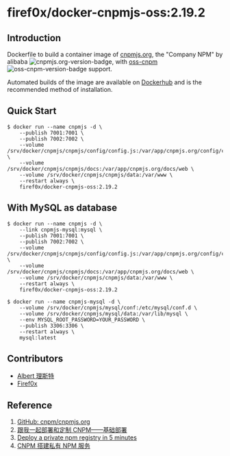 # firef0x/docker-cnpmjs-oss:2.19.2

## Introduction

Dockerfile to build a container image of [cnpmjs.org](https://cnpmjs.org/), the "Company NPM" by alibaba ![cnpmjs.org-version-badge](https://img.shields.io/badge/cnpm-2.19.2-blue.svg?style=flat-square), with [oss-cnpm](https://npmjs.org/package/oss-cnpm) ![oss-cnpm-version-badge](https://img.shields.io/npm/v/oss-cnpm.svg?style=flat-square) support.

Automated builds of the image are available on [Dockerhub](https://hub.docker.com/r/firef0x/docker-cnpmjs-oss/) and is the recommended method of installation.

## Quick Start

```
$ docker run --name cnpmjs -d \
	--publish 7001:7001 \
	--publish 7002:7002 \
	--volume /srv/docker/cnpmjs/cnpmjs/config/config.js:/var/app/cnpmjs.org/config/config.js \
	--volume /srv/docker/cnpmjs/cnpmjs/docs:/var/app/cnpmjs.org/docs/web \
	--volume /srv/docker/cnpmjs/cnpmjs/data:/var/www \
	--restart always \
	firef0x/docker-cnpmjs-oss:2.19.2

```

## With MySQL as database

```
$ docker run --name cnpmjs -d \
    --link cnpmjs-mysql:mysql \
	--publish 7001:7001 \
	--publish 7002:7002 \
	--volume /srv/docker/cnpmjs/cnpmjs/config/config.js:/var/app/cnpmjs.org/config/config.js \
	--volume /srv/docker/cnpmjs/cnpmjs/docs:/var/app/cnpmjs.org/docs/web \
	--volume /srv/docker/cnpmjs/cnpmjs/data:/var/www \
	--restart always \
	firef0x/docker-cnpmjs-oss:2.19.2

$ docker run --name cnpmjs-mysql -d \
	--volume /srv/docker/cnpmjs/mysql/conf:/etc/mysql/conf.d \
	--volume /srv/docker/cnpmjs/mysql/data:/var/lib/mysql \
	--env MYSQL_ROOT_PASSWORD=YOUR_PASSWORD \
	--publish 3306:3306 \
	--restart always \
	mysql:latest
```

## Contributors

- [Albert 理斯特](https://github.com/hbrls)
- [Firef0x](https://github.com/Firef0x)

## Reference

1. [GitHub: cnpm/cnpmjs.org](https://github.com/cnpm/cnpmjs.org)
2. [跟我一起部署和定制 CNPM——基础部署](http://f2e.souche.com/blog/let-cnpm-base-deploy/)
3. [Deploy a private npm registry in 5 minutes](https://github.com/cnpm/cnpmjs.org/wiki/Deploy-a-private-npm-registry-in-5-minutes)
4. [CNPM 搭建私有 NPM 服务](https://github.com/luqin/blog/issues/3)
